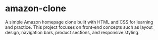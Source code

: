 # amazon-clone
A simple Amazon homepage clone built with HTML and CSS for learning and practice. This project focuses on front-end concepts such as layout design, navigation bars, product sections, and responsive styling. 
